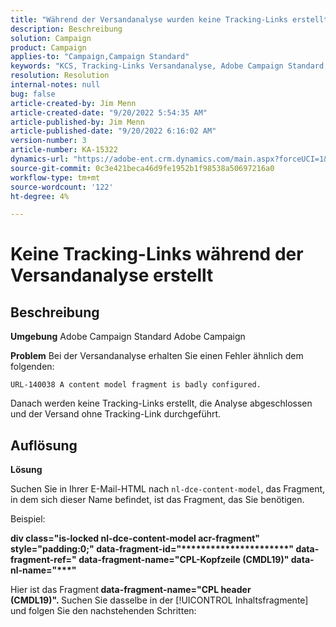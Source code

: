 ```yaml
---
title: "Während der Versandanalyse wurden keine Tracking-Links erstellt"
description: Beschreibung
solution: Campaign
product: Campaign
applies-to: "Campaign,Campaign Standard"
keywords: "KCS, Tracking-Links Versandanalyse, Adobe Campaign Standard, Adobe Campaign, Fehler, HTML, Fragment"
resolution: Resolution
internal-notes: null
bug: false
article-created-by: Jim Menn
article-created-date: "9/20/2022 5:54:35 AM"
article-published-by: Jim Menn
article-published-date: "9/20/2022 6:16:02 AM"
version-number: 3
article-number: KA-15322
dynamics-url: "https://adobe-ent.crm.dynamics.com/main.aspx?forceUCI=1&pagetype=entityrecord&etn=knowledgearticle&id=61d287ae-a838-ed11-9db1-0022480866ad"
source-git-commit: 0c3e421beca46d9fe1952b1f98538a50697216a0
workflow-type: tm+mt
source-wordcount: '122'
ht-degree: 4%

---
```


# Keine Tracking-Links während der Versandanalyse erstellt

## Beschreibung


<b>Umgebung</b>
Adobe Campaign Standard Adobe Campaign

<b>Problem</b>
Bei der Versandanalyse erhalten Sie einen Fehler ähnlich dem folgenden:


```
URL-140038 A content model fragment is badly configured.
```


Danach werden keine Tracking-Links erstellt, die Analyse abgeschlossen und der Versand ohne Tracking-Link durchgeführt.


## Auflösung


<b>Lösung</b>

Suchen Sie in Ihrer E-Mail-HTML nach `nl-dce-content-model`, das Fragment, in dem sich dieser Name befindet, ist das Fragment, das Sie benötigen.

Beispiel:

<b>div class=&quot;is-locked nl-dce-content-model acr-fragment&quot; style=&quot;padding:0;&quot; data-fragment-id=&quot;\*\*\*\*\*\*\*\*\*\*\*\*\*\*\*\*\*\*\*\*\*\*&quot; data-fragment-ref=&quot; data-fragment-name=&quot;CPL-Kopfzeile (CMDL19)&quot; data-nl-name=&quot;\*\*\*&quot;</b>

Hier ist das Fragment<b> data-fragment-name=&quot;CPL header (CMDL19)&quot;. </b>Suchen Sie dasselbe in der [!UICONTROL Inhaltsfragmente] und folgen Sie den nachstehenden Schritten:

